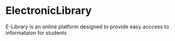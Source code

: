# ElectronicLibrary
E-Library is an online platform designed to provide easy acccess to informataion for students
